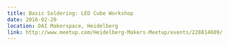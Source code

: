 ```yaml
---
title: Basic Soldering: LED Cube Workshop
date: 2016-02-20
location: DAI Makerspace, Heidelberg
link: http://www.meetup.com/Heidelberg-Makers-Meetup/events/228814609/
---
```

